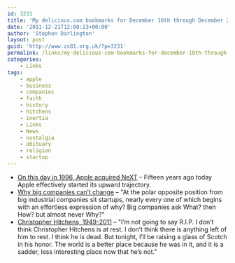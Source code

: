 ```yaml
---
id: 3231
title: 'My delicious.com bookmarks for December 16th through December 21st'
date: '2011-12-21T12:00:23+00:00'
author: 'Stephen Darlington'
layout: post
guid: 'http://www.zx81.org.uk/?p=3231'
permalink: /links/my-delicious-com-bookmarks-for-december-16th-through-december-21st.html
categories:
    - Links
tags:
    - apple
    - business
    - companies
    - faith
    - history
    - hitchens
    - inertia
    - Links
    - News
    - nostalgia
    - obituary
    - religion
    - startup
---
```


- [On this day in 1996, Apple acquired NeXT](http://www.tuaw.com/2011/12/20/on-this-day-in-1996-apple-acquired-next/) – Fifteen years ago today Apple effectively started its upward trajectory.
- [Why big companies can’t change](http://www.cringely.com/2011/12/why-big-companies-cant-change/?utm_source=feedburner&utm_medium=feed&utm_campaign=Feed:+ICringely+(I,+Cringely)&utm_content=Google+Reader) – "At the polar opposite position from big industrial companies sit startups, nearly every one of which begins with an effortless expression of why? Big companies ask What? then How? but almost never Why?"
- [Christopher Hitchens, 1949-2011](http://freethoughtblogs.com/greta/2011/12/16/christopher-hitchens-1949-2011/) – "I’m not going to say R.I.P. I don’t think Christopher Hitchens is at rest. I don’t think there is anything left of him to rest. I think he is dead. But tonight, I’ll be raising a glass of Scotch in his honor. The world is a better place because he was in it, and it is a sadder, less interesting place now that he’s not."